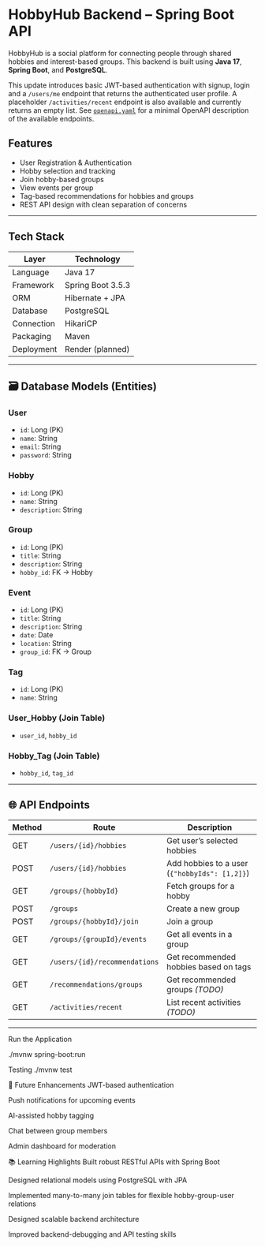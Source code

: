 # HobbyHub Backend – Spring Boot API

HobbyHub is a social platform for connecting people through shared hobbies and interest-based groups. This backend is built using **Java 17**, **Spring Boot**, and **PostgreSQL**.

This update introduces basic JWT-based authentication with signup, login and a `/users/me` endpoint that returns the authenticated user profile. A placeholder `/activities/recent` endpoint is also available and currently returns an empty list. See [`openapi.yaml`](openapi.yaml) for a minimal OpenAPI description of the available endpoints.


##  Features

- User Registration & Authentication
- Hobby selection and tracking
- Join hobby-based groups
- View events per group
- Tag-based recommendations for hobbies and groups
- REST API design with clean separation of concerns

---

##  Tech Stack

| Layer       | Technology       |
|------------|------------------|
| Language    | Java 17          |
| Framework   | Spring Boot 3.5.3 |
| ORM         | Hibernate + JPA  |
| Database    | PostgreSQL       |
| Connection  | HikariCP         |
| Packaging   | Maven            |
| Deployment  | Render (planned) |

---

## 🗃️ Database Models (Entities)

### User
- `id`: Long (PK)
- `name`: String
- `email`: String
- `password`: String

### Hobby
- `id`: Long (PK)
- `name`: String
- `description`: String

### Group
- `id`: Long (PK)
- `title`: String
- `description`: String
- `hobby_id`: FK → Hobby

### Event
- `id`: Long (PK)
- `title`: String
- `description`: String
- `date`: Date
- `location`: String
- `group_id`: FK → Group

### Tag
- `id`: Long (PK)
- `name`: String

### User_Hobby (Join Table)
- `user_id`, `hobby_id`

### Hobby_Tag (Join Table)
- `hobby_id`, `tag_id`

---

## 🌐 API Endpoints

| Method | Route                            | Description                          |
|--------|----------------------------------|--------------------------------------|
| GET    | `/users/{id}/hobbies`            | Get user’s selected hobbies          |
| POST   | `/users/{id}/hobbies`            | Add hobbies to a user (`{"hobbyIds": [1,2]}`) |
| GET    | `/groups/{hobbyId}`              | Fetch groups for a hobby             |
| POST   | `/groups`                        | Create a new group                    |
| POST   | `/groups/{hobbyId}/join`         | Join a group                         |
| GET    | `/groups/{groupId}/events`       | Get all events in a group            |
| GET    | `/users/{id}/recommendations`    | Get recommended hobbies based on tags|
| GET    | `/recommendations/groups`        | Get recommended groups *(TODO)*       |
| GET    | `/activities/recent`             | List recent activities *(TODO)*       |

---

Run the Application
  
   ./mvnw spring-boot:run

Testing
    ./mvnw test

🚀 Future Enhancements
JWT-based authentication

Push notifications for upcoming events

AI-assisted hobby tagging

Chat between group members

Admin dashboard for moderation

📚 Learning Highlights
Built robust RESTful APIs with Spring Boot

Designed relational models using PostgreSQL with JPA

Implemented many-to-many join tables for flexible hobby-group-user relations

Designed scalable backend architecture

Improved backend-debugging and API testing skills
